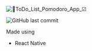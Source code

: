 ![📱ToDo_List_Pomodoro_App_☑](https://user-images.githubusercontent.com/40038371/210178217-7f19e009-725e-42d8-a021-98dc6971aad7.png)

![GitHub last commit](https://img.shields.io/github/last-commit/notahotdog/todoPomodoro)

Made using 
- React Native
